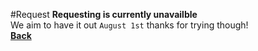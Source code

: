 #Request
**Requesting is currently unavailble**<br />
We aim to have it out `August 1st` thanks for trying though!<br />
**[Back](https://dynocc.tk/)** 
